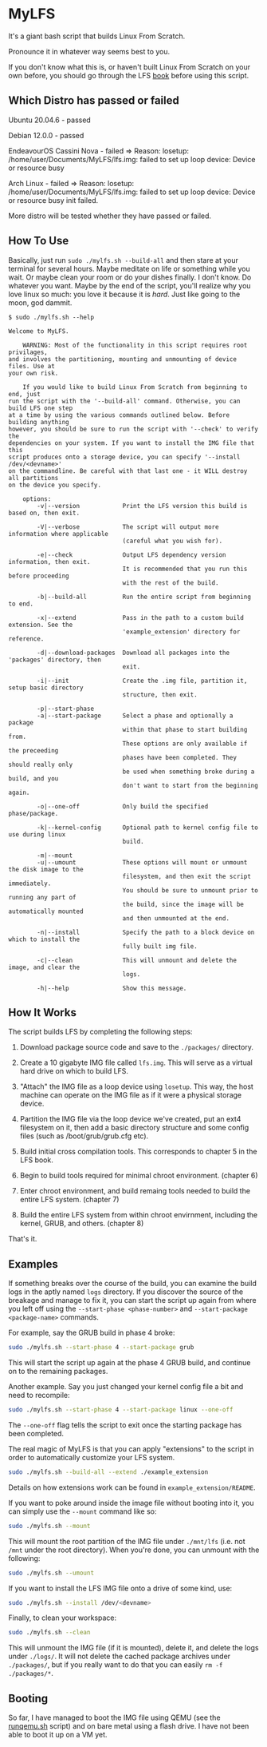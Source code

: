 # MyLFS
It's a giant bash script that builds Linux From Scratch.

Pronounce it in whatever way seems best to you.

If you don't know what this is, or haven't built Linux From Scratch on your own before, you should go through the LFS [book](https://linuxfromscratch.org) before using this script.

## Which Distro has passed or failed
Ubuntu 20.04.6 - passed

Debian 12.0.0 - passed

EndeavourOS Cassini Nova - failed => Reason: losetup: /home/user/Documents/MyLFS/lfs.img: failed to set up loop device: Device or resource busy

Arch Linux - failed => Reason: losetup: /home/user/Documents/MyLFS/lfs.img: failed to set up loop device: Device or resource busy init failed.

More distro will be tested whether they have passed or failed.

## How To Use
Basically, just run `sudo ./mylfs.sh --build-all` and then stare at your terminal for several hours. Maybe meditate on life or something while you wait. Or maybe clean your room or do your dishes finally. I don't know. Do whatever you want. Maybe by the end of the script, you'll realize why you love linux so much: you love it because it is *hard*. Just like going to the moon, god dammit.

```
$ sudo ./mylfs.sh --help

Welcome to MyLFS.

    WARNING: Most of the functionality in this script requires root privilages,
and involves the partitioning, mounting and unmounting of device files. Use at
your own risk.

    If you would like to build Linux From Scratch from beginning to end, just
run the script with the '--build-all' command. Otherwise, you can build LFS one step
at a time by using the various commands outlined below. Before building anything
however, you should be sure to run the script with '--check' to verify the
dependencies on your system. If you want to install the IMG file that this
script produces onto a storage device, you can specify '--install /dev/<devname>'
on the commandline. Be careful with that last one - it WILL destroy all partitions
on the device you specify.

    options:
        -v|--version            Print the LFS version this build is based on, then exit.

        -V|--verbose            The script will output more information where applicable
                                (careful what you wish for).

        -e|--check              Output LFS dependency version information, then exit.
                                It is recommended that you run this before proceeding
                                with the rest of the build.

        -b|--build-all          Run the entire script from beginning to end.

        -x|--extend             Pass in the path to a custom build extension. See the
                                'example_extension' directory for reference.

        -d|--download-packages  Download all packages into the 'packages' directory, then
                                exit.

        -i|--init               Create the .img file, partition it, setup basic directory
                                structure, then exit.

        -p|--start-phase
        -a|--start-package      Select a phase and optionally a package
                                within that phase to start building from.
                                These options are only available if the preceeding
                                phases have been completed. They should really only
                                be used when something broke during a build, and you
                                don't want to start from the beginning again.

        -o|--one-off            Only build the specified phase/package.

        -k|--kernel-config      Optional path to kernel config file to use during linux
                                build.

        -m|--mount
        -u|--umount             These options will mount or unmount the disk image to the
                                filesystem, and then exit the script immediately.
                                You should be sure to unmount prior to running any part of
                                the build, since the image will be automatically mounted
                                and then unmounted at the end.

        -n|--install            Specify the path to a block device on which to install the
                                fully built img file.

        -c|--clean              This will unmount and delete the image, and clear the
                                logs.

        -h|--help               Show this message.
```

## How It Works

The script builds LFS by completing the following steps:


1. Download package source code and save to the `./packages/` directory.


2. Create a 10 gigabyte IMG file called `lfs.img`. This will serve as a virtual hard drive on which to build LFS.


3. "Attach" the IMG file as a loop device using `losetup`. This way, the host machine can operate on the IMG file as if it were a physical storage device.


4. Partition the IMG file via the loop device we've created, put an ext4 filesystem on it, then add a basic directory structure and some config files (such as /boot/grub/grub.cfg etc).


5. Build initial cross compilation tools. This corresponds to chapter 5 in the LFS book.


6. Begin to build tools required for minimal chroot environment. (chapter 6)


7. Enter chroot environment, and build remaing tools needed to build the entire LFS system. (chapter 7)


8. Build the entire LFS system from within chroot envirnment, including the kernel, GRUB, and others. (chapter 8)


That's it.


## Examples
If something breaks over the course of the build, you can examine the build logs in the aptly named `logs` directory. If you discover the source of the breakage and manage to fix it, you can start the script up again from where you left off using the `--start-phase <phase-number>` and `--start-package <package-name>` commands.


For example, say the GRUB build in phase 4 broke:
```sh
sudo ./mylfs.sh --start-phase 4 --start-package grub
```
This will start the script up again at the phase 4 GRUB build, and continue on to the remaining packages.


Another example. Say you just changed your kernel config file a bit and need to recompile:
```sh
sudo ./mylfs.sh --start-phase 4 --start-package linux --one-off
```
The `--one-off` flag tells the script to exit once the starting package has been completed.


The real magic of MyLFS is that you can apply "extensions" to the script in order to automatically customize your LFS system.
```sh
sudo ./mylfs.sh --build-all --extend ./example_extension
```
Details on how extensions work can be found in `example_extension/README`.


If you want to poke around inside the image file without booting into it, you can simply use the `--mount` command like so:
```sh
sudo ./mylfs.sh --mount
```
This will mount the root partition of the IMG file under `./mnt/lfs` (i.e. not `/mnt` under the root directory). When you're done, you can unmount with the following:
```sh
sudo ./mylfs.sh --umount
```  

If you want to install the LFS IMG file onto a drive of some kind, use:
```sh
sudo ./mylfs.sh --install /dev/<devname>
```


Finally, to clean your workspace:
```sh
sudo ./mylfs.sh --clean
```
This will unmount the IMG file (if it is mounted), delete it, and delete the logs under `./logs/`. It will not delete the cached package archives under `./packages/`, but if you really want to do that you can easily `rm -f ./packages/*`.  


## Booting
So far, I have managed to boot the IMG file using QEMU (see the [runqemu.sh](runqemu.sh) script) and on bare metal using a flash drive. I have not been able to boot it up on a VM yet.
